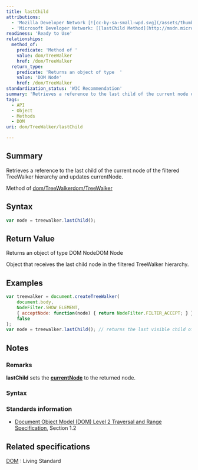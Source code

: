 ```yaml
---
title: lastChild
attributions:
  - 'Mozilla Developer Network [![cc-by-sa-small-wpd.svg](/assets/thumb/8/8c/cc-by-sa-small-wpd.svg/120px-cc-by-sa-small-wpd.svg.png)](http://creativecommons.org/licenses/by-sa/3.0/us/): [[TreeWalker.lastChild](https://developer.mozilla.org/en-US/docs/Web/API/TreeWalker.lastChild) Article]'
  - 'Microsoft Developer Network: [[lastChild Method](http://msdn.microsoft.com/en-us/library/ie/ff975261(v=vs.85).aspx) Article]'
readiness: 'Ready to Use'
relationships:
  method_of:
    predicate: 'Method of '
    value: dom/TreeWalker
    href: /dom/TreeWalker
  return_type:
    predicate: 'Returns an object of type  '
    value: 'DOM Node'
    href: /dom/TreeWalker
standardization_status: 'W3C Recommendation'
summary: 'Retrieves a reference to the last child of the current node of the filtered TreeWalker hierarchy and updates currentNode.'
tags:
  - API
  - Object
  - Methods
  - DOM
uri: dom/TreeWalker/lastChild

---
```

## Summary

Retrieves a reference to the last child of the current node of the filtered TreeWalker hierarchy and updates currentNode.

Method of [dom/TreeWalker](/dom/TreeWalker)[dom/TreeWalker](/dom/TreeWalker)

## Syntax

``` js
var node = treewalker.lastChild();
```

## Return Value

Returns an object of type DOM NodeDOM Node

Object that receives the last child node in the filtered TreeWalker hierarchy.

## Examples

``` js
var treewalker = document.createTreeWalker(
    document.body,
    NodeFilter.SHOW_ELEMENT,
    { acceptNode: function(node) { return NodeFilter.FILTER_ACCEPT; } },
    false
);
var node = treewalker.lastChild(); // returns the last visible child of the root element
```

## Notes

### Remarks

**lastChild** sets the [**currentNode**](/dom/TreeWalker/currentNode) to the returned node.

### Syntax

### Standards information

-   [Document Object Model (DOM) Level 2 Traversal and Range Specification](http://go.microsoft.com/fwlink/p/?linkid=182712), Section 1.2

## Related specifications

[DOM](http://dom.spec.whatwg.org/#dom-treewalker-lastchild)
:   Living Standard
